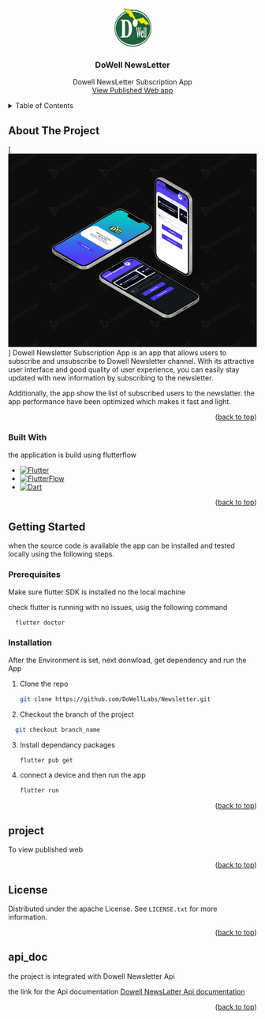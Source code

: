 <a name="readme-top"></a>

<!-- PROJECT SHIELDS -->
<!--
*** I'm using markdown "reference style" links for readability.
*** Reference links are enclosed in brackets [ ] instead of parentheses ( ).
*** See the bottom of this document for the declaration of the reference variables
*** for contributors-url, forks-url, etc.
-->



<!-- PROJECT LOGO -->
<br />
<div align="center">
    <img src="asset/images/logo.png" alt="Logo" width="80" height="80">

  <h3 align="center">DoWell NewsLetter</h3>

  <p align="center">
    Dowell NewsLetter Subscription App
    <br />
    <a href="https://dowell-newsletter-test.flutterflow.app/">View Published Web app</a>
  </p>
</div>



<!-- TABLE OF CONTENTS -->
<details>
  <summary>Table of Contents</summary>
  <ol>
    <li>
      <a href="#about-the-project">About The Project</a>
      <ul>
        <li><a href="#built-with">Built With</a></li>
      </ul>
    </li>
    <li>
      <a href="#getting-started">Getting Started</a>
      <ul>
        <li><a href="#prerequisites">Prerequisites</a></li>
        <li><a href="#installation">Installation</a></li>
      </ul>
    </li>
    <li><a href="#project">Go to the Project</a></li>
    <li><a href="#api_doc">Api Documetation</a></li>
    <li><a href="#acknowledgments">Acknowledgments</a></li>
  </ol>
</details>



<!-- ABOUT THE PROJECT -->
## About The Project

[![Product Name Screen Shot][product-screenshot]]
Dowell Newsletter Subscription App is an app that allows users to subscribe and unsubscribe to Dowell Newsletter channel. With its attractive user interface and good quality of user experience, you can easily stay updated with new information by subscribing to the newsletter.

Additionally, the app show the list of subscribed users to the newslatter. the app performance have been optimized which makes it fast and light.

<p align="right">(<a href="#readme-top">back to top</a>)</p>



### Built With

the application is build using flutterflow

* [![Flutter][Flutter]][Flutter-url]
* [![FlutterFlow][FlutterFlow]][FlutterFlow-url]
* [![Dart][Dart]][Dart-url]

<p align="right">(<a href="#readme-top">back to top</a>)</p>



<!-- GETTING STARTED -->
## Getting Started

when the source code is available the app can be installed and tested locally using the following steps.

### Prerequisites

Make sure flutter SDK is installed no the local machine

check flutter is running with no issues, usig the following command
```sh
  flutter doctor
```

### Installation

After the Environment is set, next donwload, get dependency and run the App

1. Clone the repo
   ```sh
   git clone https://github.com/DoWellLabs/Newsletter.git
   ```
2. Checkout the branch of the project
  ```sh
    git checkout branch_name
  ```
3. Install dependancy packages
   ```sh
   flutter pub get
   ```
4. connect a device and then run the app
   ```sh
   flutter run
   ```

<p align="right">(<a href="#readme-top">back to top</a>)</p>


## project

<p>To view published web <a href="https://dowell-newsletter-test.flutterflow.app/"></a></p>

<p align="right">(<a href="#readme-top">back to top</a>)</p>



<!-- LICENSE -->
## License

Distributed under the apache License. See `LICENSE.txt` for more information.

<p align="right">(<a href="#readme-top">back to top</a>)</p>



<!-- CONTACT -->
## api_doc

the project is integrated with Dowell Newsletter Api

<p>the link for the Api documentation <a href="https://github.com/orgs/DoWellUXLab/">Dowell NewsLatter Api documentation</a></p>

<p align="right">(<a href="#readme-top">back to top</a>)</p>



<!-- MARKDOWN LINKS & IMAGES -->
[product-screenshot]: asset/images/project_screenshot.jpg
[Flutter]: https://img.shields.io/badge/Flutter-blue?style=for-the-badge&logo=flutter&logoColor=white
[Flutter-url]: https://flutter.dev/
[FlutterFlow]: https://img.shields.io/badge/FlutterFlow-black?style=for-the-badge&logo=Flutterflo&logoColor=4839e3
[FlutterFlow-url]:https://flutterflow.io/
[Dart]: https://img.shields.io/badge/dart-black?style=for-the-badge&logo=dart&logoColor=blue
[Dart-url]: https://dart.dev/